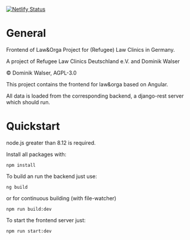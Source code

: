 [![Netlify Status](https://api.netlify.com/api/v1/badges/b1e23168-d035-4878-aa04-150f79480f72/deploy-status)](https://app.netlify.com/sites/law-orga-prod/deploys)

# General
Frontend of Law&Orga Project for (Refugee) Law Clinics in Germany.

A project of Refugee Law Clinics Deutschland e.V. and Dominik Walser

© Dominik Walser, AGPL-3.0

This project contains the frontend for law&orga based on Angular.

All data is loaded from the corresponding backend, a django-rest server which should run.

#  Quickstart

node.js greater than 8.12 is required.

Install all packages with:

`npm install `

To build an run the backend just use:

`ng build`

or for continuous building (with file-watcher)

`npm run build:dev`

To start the frontend server just:

`npm run start:dev`

